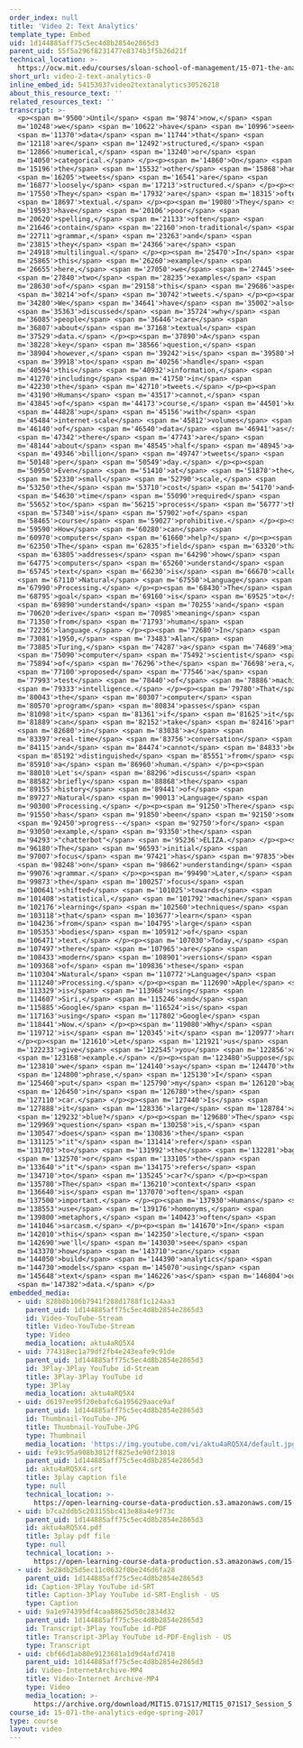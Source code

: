 ```yaml
---
order_index: null
title: 'Video 2: Text Analytics'
template_type: Embed
uid: 1d144885aff75c5ec4d8b2854e2865d3
parent_uid: 55f5a296f8231477e8374b3f5b26d21f
technical_location: >-
  https://ocw.mit.edu/courses/sloan-school-of-management/15-071-the-analytics-edge-spring-2017/text-analytics/turning-tweets-into-knowledge-an-introduction-to-text-analytics/video-2-text-analytics/video-2-text-analytics-0
short_url: video-2-text-analytics-0
inline_embed_id: 54153037video2textanalytics30526218
about_this_resource_text: ''
related_resources_text: ''
transcript: >-
  <p><span m='9500'>Until</span> <span m='9874'>now,</span> <span
  m='10248'>we</span> <span m='10622'>have</span> <span m='10996'>seen</span>
  <span m='11370'>data</span> <span m='11744'>that</span> <span
  m='12118'>are</span> <span m='12492'>structured,</span> <span
  m='12866'>numerical,</span> <span m='13240'>or</span> <span
  m='14050'>categorical.</span> </p><p><span m='14860'>On</span> <span
  m='15196'>the</span> <span m='15532'>other</span> <span m='15868'>hand,</span>
  <span m='16205'>tweets</span> <span m='16541'>are</span> <span
  m='16877'>loosely</span> <span m='17213'>structured.</span> </p><p><span
  m='17550'>They</span> <span m='17932'>are</span> <span m='18315'>often</span>
  <span m='18697'>textual.</span> </p><p><span m='19080'>They</span> <span
  m='19593'>have</span> <span m='20106'>poor</span> <span
  m='20620'>spelling,</span> <span m='21133'>often</span> <span
  m='21646'>contain</span> <span m='22160'>non-traditional</span> <span
  m='22711'>grammar,</span> <span m='23263'>and</span> <span
  m='23815'>they</span> <span m='24366'>are</span> <span
  m='24918'>multilingual.</span> </p><p><span m='25470'>In</span> <span
  m='25865'>this</span> <span m='26260'>example</span> <span
  m='26655'>here,</span> <span m='27050'>we</span> <span m='27445'>see</span>
  <span m='27840'>two</span> <span m='28235'>examples</span> <span
  m='28630'>of</span> <span m='29158'>this</span> <span m='29686'>aspect</span>
  <span m='30214'>of</span> <span m='30742'>tweets.</span> </p><p><span
  m='34280'>We</span> <span m='34641'>have</span> <span m='35002'>also</span>
  <span m='35363'>discussed</span> <span m='35724'>why</span> <span
  m='36085'>people</span> <span m='36446'>care</span> <span
  m='36807'>about</span> <span m='37168'>textual</span> <span
  m='37529'>data.</span> </p><p><span m='37890'>A</span> <span
  m='38228'>key</span> <span m='38566'>question,</span> <span
  m='38904'>however,</span> <span m='39242'>is</span> <span m='39580'>how</span>
  <span m='39918'>to</span> <span m='40256'>handle</span> <span
  m='40594'>this</span> <span m='40932'>information,</span> <span
  m='41270'>including</span> <span m='41750'>in</span> <span
  m='42230'>the</span> <span m='42710'>tweets.</span> </p><p><span
  m='43190'>Humans</span> <span m='43517'>cannot,</span> <span
  m='43845'>of</span> <span m='44173'>course,</span> <span m='44501'>keep</span>
  <span m='44828'>up</span> <span m='45156'>with</span> <span
  m='45484'>internet-scale</span> <span m='45812'>volumes</span> <span
  m='46140'>of</span> <span m='46540'>data</span> <span m='46941'>as</span>
  <span m='47342'>there</span> <span m='47743'>are</span> <span
  m='48144'>about</span> <span m='48545'>half</span> <span m='48945'>a</span>
  <span m='49346'>billion</span> <span m='49747'>tweets</span> <span
  m='50148'>per</span> <span m='50549'>day.</span> </p><p><span
  m='50950'>Even</span> <span m='51410'>at</span> <span m='51870'>the</span>
  <span m='52330'>small</span> <span m='52790'>scale,</span> <span
  m='53250'>the</span> <span m='53710'>cost</span> <span m='54170'>and</span>
  <span m='54630'>time</span> <span m='55090'>required</span> <span
  m='55652'>to</span> <span m='56215'>process</span> <span m='56777'>this</span>
  <span m='57340'>is</span> <span m='57902'>of</span> <span
  m='58465'>course</span> <span m='59027'>prohibitive.</span> </p><p><span
  m='59590'>How</span> <span m='60280'>can</span> <span
  m='60970'>computers</span> <span m='61660'>help?</span> </p><p><span
  m='62350'>The</span> <span m='62835'>field</span> <span m='63320'>that</span>
  <span m='63805'>addresses</span> <span m='64290'>how</span> <span
  m='64775'>computers</span> <span m='65260'>understand</span> <span
  m='65745'>text</span> <span m='66230'>is</span> <span m='66670'>called</span>
  <span m='67110'>Natural</span> <span m='67550'>Language</span> <span
  m='67990'>Processing.</span> </p><p><span m='68430'>The</span> <span
  m='68795'>goal</span> <span m='69160'>is</span> <span m='69525'>to</span>
  <span m='69890'>understand</span> <span m='70255'>and</span> <span
  m='70620'>derive</span> <span m='70985'>meaning</span> <span
  m='71350'>from</span> <span m='71793'>human</span> <span
  m='72236'>language.</span> </p><p><span m='72680'>In</span> <span
  m='73081'>1950,</span> <span m='73483'>Alan</span> <span
  m='73885'>Turing,</span> <span m='74287'>a</span> <span m='74689'>major</span>
  <span m='75090'>computer</span> <span m='75492'>scientist</span> <span
  m='75894'>of</span> <span m='76296'>the</span> <span m='76698'>era,</span>
  <span m='77100'>proposed</span> <span m='77546'>a</span> <span
  m='77993'>test</span> <span m='78440'>of</span> <span m='78886'>machine</span>
  <span m='79333'>intelligence.</span> </p><p><span m='79780'>That</span> <span
  m='80043'>the</span> <span m='80307'>computer</span> <span
  m='80570'>program</span> <span m='80834'>passes</span> <span
  m='81098'>it</span> <span m='81361'>if</span> <span m='81625'>it</span> <span
  m='81889'>can</span> <span m='82152'>take</span> <span m='82416'>part</span>
  <span m='82680'>in</span> <span m='83038'>a</span> <span
  m='83397'>real-time</span> <span m='83756'>conversation</span> <span
  m='84115'>and</span> <span m='84474'>cannot</span> <span m='84833'>be</span>
  <span m='85192'>distinguished</span> <span m='85551'>from</span> <span
  m='85910'>a</span> <span m='86960'>human.</span> </p><p><span
  m='88010'>Let's</span> <span m='88296'>discuss</span> <span
  m='88582'>briefly</span> <span m='88868'>the</span> <span
  m='89155'>history</span> <span m='89441'>of</span> <span
  m='89727'>Natural</span> <span m='90013'>Language</span> <span
  m='90300'>Processing.</span> </p><p><span m='91250'>There</span> <span
  m='91550'>has</span> <span m='91850'>been</span> <span m='92150'>some</span>
  <span m='92450'>progress--</span> <span m='92750'>for</span> <span
  m='93050'>example,</span> <span m='93350'>the</span> <span
  m='94293'>"chatterbot"</span> <span m='95236'>ELIZA.</span> </p><p><span
  m='96180'>The</span> <span m='96593'>initial</span> <span
  m='97007'>focus</span> <span m='97421'>has</span> <span m='97835'>been</span>
  <span m='98248'>on</span> <span m='98662'>understanding</span> <span
  m='99076'>grammar.</span> </p><p><span m='99490'>Later,</span> <span
  m='99873'>the</span> <span m='100257'>focus</span> <span
  m='100641'>shifted</span> <span m='101025'>towards</span> <span
  m='101408'>statistical,</span> <span m='101792'>machine</span> <span
  m='102176'>learning</span> <span m='102560'>techniques</span> <span
  m='103118'>that</span> <span m='103677'>learn</span> <span
  m='104236'>from</span> <span m='104795'>large</span> <span
  m='105353'>bodies</span> <span m='105912'>of</span> <span
  m='106471'>text.</span> </p><p><span m='107030'>Today,</span> <span
  m='107497'>there</span> <span m='107965'>are</span> <span
  m='108433'>modern</span> <span m='108901'>versions</span> <span
  m='109368'>of</span> <span m='109836'>these</span> <span
  m='110304'>Natural</span> <span m='110772'>Language</span> <span
  m='111240'>Processing.</span> </p><p><span m='112690'>Apple</span> <span
  m='113329'>is</span> <span m='113968'>using</span> <span
  m='114607'>Siri,</span> <span m='115246'>and</span> <span
  m='115885'>Google</span> <span m='116524'>is</span> <span
  m='117163'>using</span> <span m='117802'>Google</span> <span
  m='118441'>Now.</span> </p><p><span m='119080'>Why</span> <span
  m='119712'>is</span> <span m='120345'>it</span> <span m='120977'>hard?</span>
  </p><p><span m='121610'>Let</span> <span m='121921'>us</span> <span
  m='122233'>give</span> <span m='122545'>you</span> <span m='122856'>an</span>
  <span m='123168'>example.</span> </p><p><span m='123480'>Suppose</span> <span
  m='123810'>we</span> <span m='124140'>say</span> <span m='124470'>the</span>
  <span m='124800'>phrase,</span> <span m='125130'>I</span> <span
  m='125460'>put</span> <span m='125790'>my</span> <span m='126120'>bag</span>
  <span m='126450'>in</span> <span m='126780'>the</span> <span
  m='127110'>car.</span> </p><p><span m='127440'>Is</span> <span
  m='127888'>it</span> <span m='128336'>large</span> <span m='128784'>and</span>
  <span m='129232'>blue?</span> </p><p><span m='129680'>The</span> <span
  m='129969'>question</span> <span m='130258'>is,</span> <span
  m='130547'>does</span> <span m='130836'>the</span> <span
  m='131125'>"it"</span> <span m='131414'>refer</span> <span
  m='131703'>to</span> <span m='131992'>the</span> <span m='132281'>bag</span>
  <span m='132570'>or</span> <span m='133105'>the</span> <span
  m='133640'>"it"</span> <span m='134175'>refers</span> <span
  m='134710'>to</span> <span m='135245'>car?</span> </p><p><span
  m='135780'>The</span> <span m='136210'>context</span> <span
  m='136640'>is</span> <span m='137070'>often</span> <span
  m='137500'>important.</span> </p><p><span m='137930'>Humans</span> <span
  m='138553'>use</span> <span m='139176'>homonyms,</span> <span
  m='139800'>metaphors,</span> <span m='140423'>often</span> <span
  m='141046'>sarcasm.</span> </p><p><span m='141670'>In</span> <span
  m='142010'>this</span> <span m='142350'>lecture,</span> <span
  m='142690'>we'll</span> <span m='143030'>see</span> <span
  m='143370'>how</span> <span m='143710'>can</span> <span
  m='144050'>build</span> <span m='144390'>analytics</span> <span
  m='144730'>models</span> <span m='145070'>using</span> <span
  m='145648'>text</span> <span m='146226'>as</span> <span m='146804'>our</span>
  <span m='147382'>data.</span> </p>
embedded_media:
  - uid: 828b8b106b7941f288d1788f1c124aa3
    parent_uid: 1d144885aff75c5ec4d8b2854e2865d3
    id: Video-YouTube-Stream
    title: Video-YouTube-Stream
    type: Video
    media_location: aktu4aRQ5X4
  - uid: 774318ec1a79df2fb4e243eafe9c91de
    parent_uid: 1d144885aff75c5ec4d8b2854e2865d3
    id: 3Play-3Play YouTube id-Stream
    title: 3Play-3Play YouTube id
    type: 3Play
    media_location: aktu4aRQ5X4
  - uid: d6197ee95f20ebafc6a195629aace9af
    parent_uid: 1d144885aff75c5ec4d8b2854e2865d3
    id: Thumbnail-YouTube-JPG
    title: Thumbnail-YouTube-JPG
    type: Thumbnail
    media_location: 'https://img.youtube.com/vi/aktu4aRQ5X4/default.jpg'
  - uid: fe93c95a908b3012ff825e3e90f23018
    parent_uid: 1d144885aff75c5ec4d8b2854e2865d3
    id: aktu4aRQ5X4.srt
    title: 3play caption file
    type: null
    technical_location: >-
      https://open-learning-course-data-production.s3.amazonaws.com/15-071-the-analytics-edge-spring-2017/fe93c95a908b3012ff825e3e90f23018_aktu4aRQ5X4.srt
  - uid: b7ca2ddb5c203155bc413e88a4e9f73c
    parent_uid: 1d144885aff75c5ec4d8b2854e2865d3
    id: aktu4aRQ5X4.pdf
    title: 3play pdf file
    type: null
    technical_location: >-
      https://open-learning-course-data-production.s3.amazonaws.com/15-071-the-analytics-edge-spring-2017/b7ca2ddb5c203155bc413e88a4e9f73c_aktu4aRQ5X4.pdf
  - uid: 3e28db25d5ec11c0632f0be246d6fa28
    parent_uid: 1d144885aff75c5ec4d8b2854e2865d3
    id: Caption-3Play YouTube id-SRT
    title: Caption-3Play YouTube id-SRT-English - US
    type: Caption
  - uid: 9a1e974395df4caa88625d50c2834d32
    parent_uid: 1d144885aff75c5ec4d8b2854e2865d3
    id: Transcript-3Play YouTube id-PDF
    title: Transcript-3Play YouTube id-PDF-English - US
    type: Transcript
  - uid: cbf66d1ab80e9123681a1d9d4afd7410
    parent_uid: 1d144885aff75c5ec4d8b2854e2865d3
    id: Video-InternetArchive-MP4
    title: Video-Internet Archive-MP4
    type: Video
    media_location: >-
      https://archive.org/download/MIT15.071S17/MIT15_071S17_Session_5.2.02_300k.mp4
course_id: 15-071-the-analytics-edge-spring-2017
type: course
layout: video
---
```

